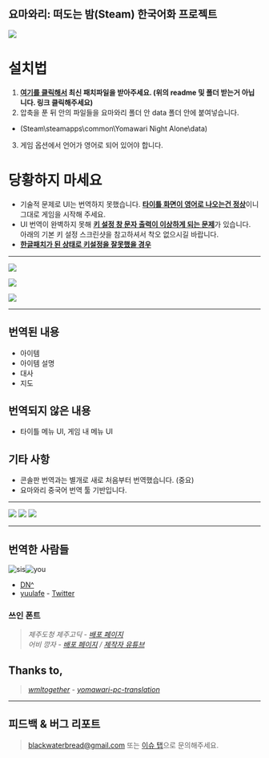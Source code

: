 ## 요마와리: 떠도는 밤(Steam) 한국어화 프로젝트
[![](https://raw.githubusercontent.com/blackwaterbread/yomawari-pc-kr-translation/master/readme_res/steampage.png)](https://store.steampowered.com/app/477870/)

# 설치법

1. **[여기를 클릭해서](https://github.com/blackwaterbread/yomawari-pc-kr-translation/releases) 최신 패치파일을 받아주세요. (위의 readme 및 폴더 받는거 아닙니다. 링크 클릭해주세요)**
2. 압축을 푼 뒤 안의 파일들을 요마와리 폴더 안 data 폴더 안에 붙여넣습니다.
- (Steam\steamapps\common\Yomawari Night Alone\data)
3. 게임 옵션에서 언어가 영어로 되어 있어야 합니다.

# 당황하지 마세요
- 기술적 문제로 UI는 번역하지 못했습니다. [**타이틀 화면이 영어로 나오는건 정상**](https://raw.githubusercontent.com/blackwaterbread/yomawari-pc-kr-translation/master/readme_res/40688555.jpg)이니 그대로 게임을 시작해 주세요.
- UI 번역이 완벽하지 못해 [**키 설정 창 문자 출력이 이상하게 되는 문제**](https://raw.githubusercontent.com/blackwaterbread/yomawari-pc-kr-translation/master/readme_res/40688555.jpg)가 있습니다.   
아래의 기본 키 설정 스크린샷을 참고하셔서 착오 없으시길 바랍니다. 
- [**한글패치가 된 상태로 키설정을 잘못했을 경우**](https://github.com/blackwaterbread/yomawari-pc-kr-translation/issues/4)

-----

![](https://raw.githubusercontent.com/blackwaterbread/yomawari-pc-kr-translation/master/readme_res/howtoinstall.png)

![](https://raw.githubusercontent.com/blackwaterbread/yomawari-pc-kr-translation/master/readme_res/Keyboard.PNG)

![](https://raw.githubusercontent.com/blackwaterbread/yomawari-pc-kr-translation/master/readme_res/default_key.jpg)

-----

## 번역된 내용

- 아이템
- 아이템 설명
- 대사
- 지도

## 번역되지 않은 내용
- 타이틀 메뉴 UI, 게임 내 메뉴 UI

## 기타 사항
- 콘솔판 번역과는 별개로 새로 처음부터 번역했습니다. (중요)
- 요마와리 중국어 번역 툴 기반입니다.

-----

![](https://raw.githubusercontent.com/blackwaterbread/yomawari-pc-kr-translation/master/screenshot/sc1.jpg)
![](https://raw.githubusercontent.com/blackwaterbread/yomawari-pc-kr-translation/master/screenshot/sc2.jpg)
![](https://raw.githubusercontent.com/blackwaterbread/yomawari-pc-kr-translation/master/screenshot/sc3.jpg)


-----
 ## 번역한 사람들
![sis](https://raw.githubusercontent.com/blackwaterbread/yomawari-pc-kr-translation/master/readme_res/sis.png)![you](https://raw.githubusercontent.com/blackwaterbread/yomawari-pc-kr-translation/master/readme_res/you.png)
* [DN^](https://steamcommunity.com/id/blackwaterbread)
* [yuulafe](https://steamcommunity.com/id/yuulafe/) - [Twitter](https://twitter.com/yuulafe)

### 쓰인 폰트
> *제주도청 제주고딕 - [배포 페이지](https://www.jeju.go.kr/jeju/symbol/font/infor.htm)  
> 어비 깡자 - [배포 페이지](http://uhbeefont.com/) / [제작자 유튜브](https://www.youtube.com/channel/UCrGu0EH-UoR6fpdYshDCOgQ)*
## Thanks to,
> *[wmltogether](https://github.com/wmltogether) - [yomawari-pc-translation](https://github.com/wmltogether/yomawari-pc-translation)*

-----  
## 피드백 & 버그 리포트  
> blackwaterbread@gmail.com 또는 [이슈 탭](https://github.com/blackwaterbread/yomawari-pc-kr-translation/issues)으로 문의해주세요.
